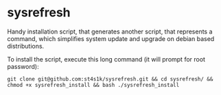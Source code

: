 # sysrefresh
Handy installation script, that generates another script, that represents a command, which simplifies system update and upgrade on debian based distributions.

To install the script, execute this long command (it will prompt for root password):
```
git clone git@github.com:st4s1k/sysrefresh.git && cd sysrefresh/ && chmod +x sysrefresh_install && bash ./sysrefresh_install
```
